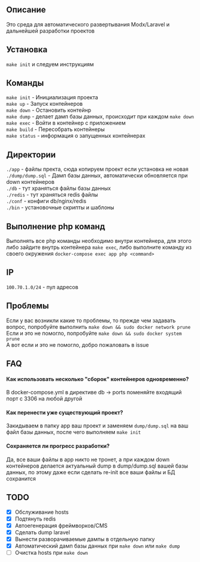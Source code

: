 ## Описание
Это среда для автоматического развертывания Modx/Laravel и дальнейшей разработки проектов

## Установка
`make init` и следуем инструкциям

## Команды

`make init` - Инициализация проекта  
`make up` - Запуск контейнеров  
`make down`  - Остановить контейнр  
`make dump` - делает дамп базы данных, происходит при каждом `make down`  
`make exec` - Войти в контейнер с приложением  
`make build` - Пересобрать контейнеры  
`make status` - информация о запущенных контейнерах  

## Директории
`./app` - файлы пректа, сюда копируем проект если установка не новая  
`./dump/dump.sql` - Дамп базы данных, автоматически обновляется при down контейнеров  
`./db` - тут храняться файлы базы данных  
`./redis` - тут храняться redis файлы  
`./conf` - конфиги db/nginx/redis  
`./bin` - установочные скрипты и шаблоны

## Выполнение php команд

Выполнять все php команды необходимо внутри контейнера, 
для этого либо зайдите внутрь контейнера `make exec`, либо выполните 
команду из своего окружения `docker-compose exec app php <command>`

## IP
`100.70.1.0/24` - пул адресов

## Проблемы
Если у вас возникли какие то проблемы, то прежде чем задавать вопрос, попробуйте выполнить `make down && sudo docker network prune`  
Если и это не помогло, попробуйте `make down && sudo docker system prune`  
А вот если и это не помогло, добро пожаловать в issue

## FAQ

#### Как использовать несколько "сборок" контейнеров одновременно?
В docker-compose.yml в директиве db -> ports поменяйте входящий порт с 3306 на любой другой

#### Как перенести уже существующий проект?
Закидываем в папку app ваш проект и заменяем `dump/dump.sql` на ваш файл базы данных, после чего выполняем `make init`

#### Сохраняется ли прогресс разработки?
Да, все ваши файлы в app никто не тронет, а при каждом down контейнеров делается актуальный dump в dump/dump.sql вашей базы данных, по этому даже если сделать re-init все ваши файлы и БД сохранится

## TODO

- [x] Обслуживание hosts
- [x] Подтянуть redis
- [x] Автоегенерация фреймворков/CMS
- [x] Сделать dump laravel
- [x] Вынести разворачиваемые дампы в отдельную папку
- [x] Автоматический дамп базы данных при `make down` или `make dump`
- [ ] Очистка hosts при `make down`